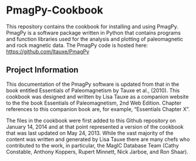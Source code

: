 PmagPy-Cookbook
===============

This repository contains the cookbook for installing and using PmagPy. PmagPy is a software package written in Python that contains programs and function libraries used for the analysis and plotting of paleomagnetic and rock magnetic data. The PmagPy code is hosted here: https://github.com/ltauxe/PmagPy

Project Information
---------------

This documentation of the PmagPy software is updated from that in the book entitled Essentials of Paleomagnetism by Tauxe et al., (2010). This cookbook was designed and written by Lisa Tauxe as a companion website to the the book Essentials of Paleomagnetism, 2nd Web Edition. Chapter references to this companion book are, for example, “Essentials Chapter X”.

The files in the cookbook were first added to this Github repository on January 14, 2014 and at that point represented a version of the cookbook that was last updated on May 24, 2013. While the vast majority of the content was written and generated by Lisa Tauxe there are many chefs who contributed to the work, in particular, the MagIC Database Team (Cathy Constable, Anthony Koppers, Rupert Minnett, Nick Jarboe, and Ron Shaar).
